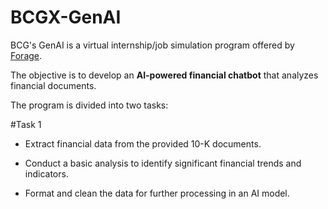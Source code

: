 # BCGX-GenAI
BCG's GenAI is a virtual internship/job simulation program offered by [Forage](theforage.com).

The objective is to develop an ****AI-powered financial chatbot**** that analyzes financial documents.

The program is divided into two tasks:

#Task 1
- Extract financial data from the provided 10-K documents.
* Conduct a basic analysis to identify significant financial trends and indicators.
+ Format and clean the data for further processing in an AI model.
